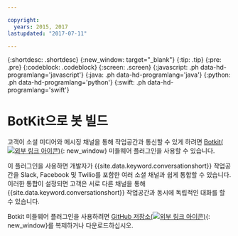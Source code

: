 ```yaml
---

copyright:
  years: 2015, 2017
lastupdated: "2017-07-11"

---
```


{:shortdesc: .shortdesc}
{:new_window: target="_blank"}
{:tip: .tip}
{:pre: .pre}
{:codeblock: .codeblock}
{:screen: .screen}
{:javascript: .ph data-hd-programlang='javascript'}
{:java: .ph data-hd-programlang='java'}
{:python: .ph data-hd-programlang='python'}
{:swift: .ph data-hd-programlang='swift'}

# BotKit으로 봇 빌드

고객이 소셜 미디어와 메시징 채널을 통해 작업공간과 통신할 수 있게 하려면 [Botkit(![외부 링크 아이콘](../../icons/launch-glyph.svg "외부 링크 아이콘"))](http://howdy.ai/botkit){: new_window} 미들웨어 플러그인을 사용할 수 있습니다.

이 플러그인을 사용하면 개발자가 {{site.data.keyword.conversationshort}} 작업공간을 Slack, Facebook 및 Twilio를 포함한 여러 소셜 채널과 쉽게 통합할 수 있습니다. 이러한 통합이 설정되면 고객은 서로 다른 채널을 통해 {{site.data.keyword.conversationshort}} 작업공간과 동시에 독립적인 대화를 할 수 있습니다.

Botkit 미들웨어 플러그인을 사용하려면 [GitHub 저장소(![외부 링크 아이콘](../../icons/launch-glyph.svg "외부 링크 아이콘"))](https://github.com/watson-developer-cloud/botkit-middleware){: new_window}를 복제하거나 다운로드하십시오.
